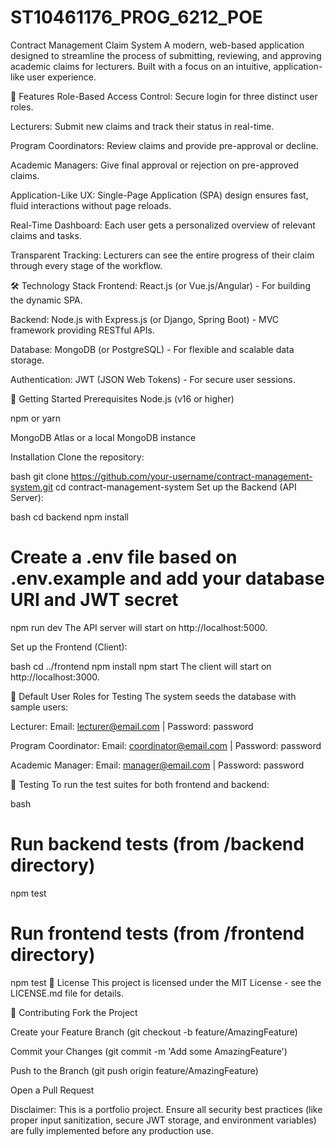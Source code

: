 ﻿# ST10461176_PROG_6212_POE
Contract Management Claim System
A modern, web-based application designed to streamline the process of submitting, reviewing, and approving academic claims for lecturers. Built with a focus on an intuitive, application-like user experience.

🚀 Features
Role-Based Access Control: Secure login for three distinct user roles.

Lecturers: Submit new claims and track their status in real-time.

Program Coordinators: Review claims and provide pre-approval or decline.

Academic Managers: Give final approval or rejection on pre-approved claims.

Application-Like UX: Single-Page Application (SPA) design ensures fast, fluid interactions without page reloads.

Real-Time Dashboard: Each user gets a personalized overview of relevant claims and tasks.

Transparent Tracking: Lecturers can see the entire progress of their claim through every stage of the workflow.

🛠️ Technology Stack
Frontend: React.js (or Vue.js/Angular) - For building the dynamic SPA.

Backend: Node.js with Express.js (or Django, Spring Boot) - MVC framework providing RESTful APIs.

Database: MongoDB (or PostgreSQL) - For flexible and scalable data storage.

Authentication: JWT (JSON Web Tokens) - For secure user sessions.


🚦 Getting Started
Prerequisites
Node.js (v16 or higher)

npm or yarn

MongoDB Atlas or a local MongoDB instance

Installation
Clone the repository:

bash
git clone https://github.com/your-username/contract-management-system.git
cd contract-management-system
Set up the Backend (API Server):

bash
cd backend
npm install
# Create a .env file based on .env.example and add your database URI and JWT secret
npm run dev
The API server will start on http://localhost:5000.

Set up the Frontend (Client):

bash
cd ../frontend
npm install
npm start
The client will start on http://localhost:3000.

👥 Default User Roles for Testing
The system seeds the database with sample users:

Lecturer: Email: lecturer@email.com | Password: password

Program Coordinator: Email: coordinator@email.com | Password: password

Academic Manager: Email: manager@email.com | Password: password

🧪 Testing
To run the test suites for both frontend and backend:

bash
# Run backend tests (from /backend directory)
npm test

# Run frontend tests (from /frontend directory)
npm test
📄 License
This project is licensed under the MIT License - see the LICENSE.md file for details.

🤝 Contributing
Fork the Project

Create your Feature Branch (git checkout -b feature/AmazingFeature)

Commit your Changes (git commit -m 'Add some AmazingFeature')

Push to the Branch (git push origin feature/AmazingFeature)

Open a Pull Request

Disclaimer: This is a portfolio project. Ensure all security best practices (like proper input sanitization, secure JWT storage, and environment variables) are fully implemented before any production use.